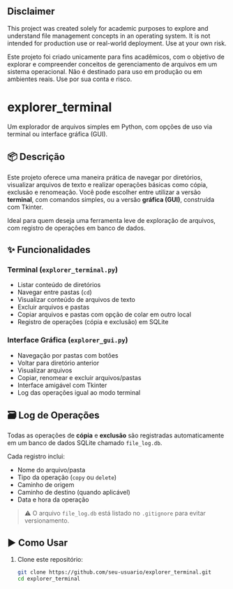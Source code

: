 ## Disclaimer

This project was created solely for academic purposes to explore and understand file management concepts in an operating system. It is not intended for production use or real-world deployment. Use at your own risk.  

Este projeto foi criado unicamente para fins acadêmicos, com o objetivo de explorar e compreender conceitos de gerenciamento de arquivos em um sistema operacional. Não é destinado para uso em produção ou em ambientes reais. Use por sua conta e risco.


# explorer_terminal

Um explorador de arquivos simples em Python, com opções de uso via terminal ou interface gráfica (GUI).

## 📦 Descrição

Este projeto oferece uma maneira prática de navegar por diretórios, visualizar arquivos de texto e realizar operações básicas como cópia, exclusão e renomeação. Você pode escolher entre utilizar a versão **terminal**, com comandos simples, ou a versão **gráfica (GUI)**, construída com Tkinter.

Ideal para quem deseja uma ferramenta leve de exploração de arquivos, com registro de operações em banco de dados.

## ✨ Funcionalidades

### Terminal (`explorer_terminal.py`)
- Listar conteúdo de diretórios
- Navegar entre pastas (`cd`)
- Visualizar conteúdo de arquivos de texto
- Excluir arquivos e pastas
- Copiar arquivos e pastas com opção de colar em outro local
- Registro de operações (cópia e exclusão) em SQLite

### Interface Gráfica (`explorer_gui.py`)
- Navegação por pastas com botões
- Voltar para diretório anterior
- Visualizar arquivos
- Copiar, renomear e excluir arquivos/pastas
- Interface amigável com Tkinter
- Log das operações igual ao modo terminal

## 🗃️ Log de Operações

Todas as operações de **cópia** e **exclusão** são registradas automaticamente em um banco de dados SQLite chamado `file_log.db`.

Cada registro inclui:
- Nome do arquivo/pasta
- Tipo da operação (`copy` ou `delete`)
- Caminho de origem
- Caminho de destino (quando aplicável)
- Data e hora da operação

> ⚠️ O arquivo `file_log.db` está listado no `.gitignore` para evitar versionamento.

## ▶️ Como Usar

1. Clone este repositório:
   ```bash
   git clone https://github.com/seu-usuario/explorer_terminal.git
   cd explorer_terminal
